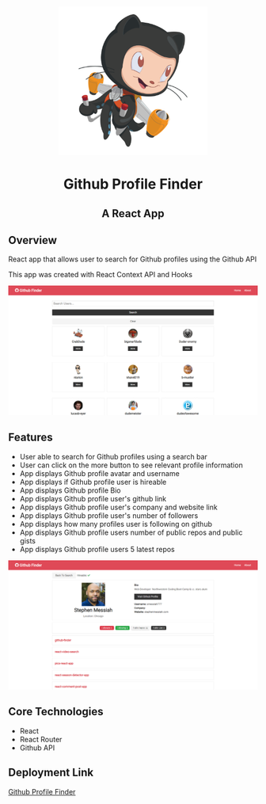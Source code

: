 <p align="center">
  <img width="300" height="300" src="src/assets/images/octocatjet.png">
</p>

<h1 align="center">Github Profile Finder </h1>

<h2 align="center">  A React App</h2>

## Overview

React app that allows user to search for Github profiles using the Github API

This app was created with React Context API and Hooks

![alt](src/assets/images/git-hub-finder-home.png)

## Features

- User able to search for Github profiles using a search bar
- User can click on the more button to see relevant profile information
- App displays Github profile avatar and username
- App displays if Github profile user is hireable
- App displays Github profile Bio
- App displays Github profile user's github link
- App displays Github profile user's company and website link
- App displays Github profile user's number of followers
- App displays how many profiles user is following on github
- App displays Github profile users number of public repos and public gists
- App displays Github profile users 5 latest repos

![alt](src/assets/images/github-profile-info.png)

## Core Technologies

- React
- React Router
- Github API

## Deployment Link

<a href="https://github-profile-search-app.netlify.com/" target="_blank">Github Profile Finder</a>
